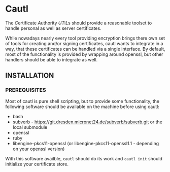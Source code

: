 # Cautl #

The *C*ertificate *A*uthority *UT*i*L*s should provide a reasonable toolset
to handle personal as well as server certificates.

While nowadays nearly every tool providing encryption brings there own set
of tools for creating and/or signing certificates, cautl wants to integrate
in a way, that these certificates can be handled via a single interface.
By default, most of the functionality is provided by wrapping around openssl,
but other handlers should be able to integrate as well.

## INSTALLATION ##

### PREREQUISITES ###

Most of cautl is pure shell scripting, but to provide some functionality, the
following software should be available on the machine before using cautl:

* bash
* subverb - https://git.dresden.micronet24.de/subverb/subverb.git or the local submodule
* openssl
* ruby
* libengine-pkcs11-openssl (or libengine-pkcs11-openssl1.1 - depending on your openssl version)

With this software availble, `cautl` should do its work and `cautl init` should initialize
your certificate store.

